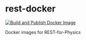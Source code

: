 # rest-docker

[![Build and Publish Docker Image](https://github.com/rest-for-physics/rest-docker/actions/workflows/build-publish.yml/badge.svg)](https://github.com/rest-for-physics/rest-docker/actions/workflows/build-publish.yml)

Docker images for REST-for-Physics
